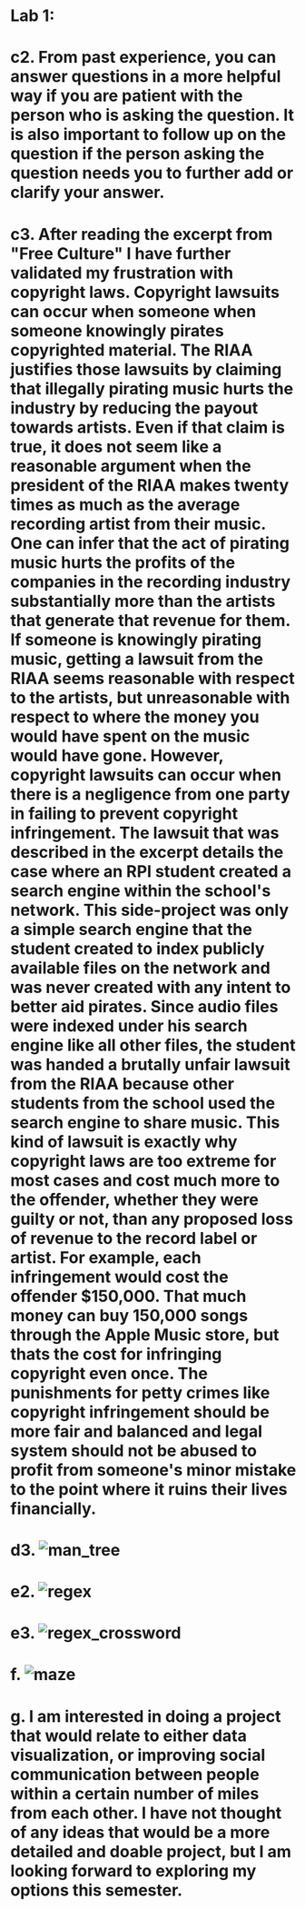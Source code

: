 # Lab 1:
# c2. From past experience, you can answer questions in a more helpful way if you are patient with the person who is asking the question. It is also important to follow up on the question if the person asking the question needs you to further add or clarify your answer.
# c3. After reading the excerpt from "Free Culture" I have further validated my frustration with copyright laws. Copyright lawsuits can occur when someone when someone knowingly pirates copyrighted material. The RIAA justifies those lawsuits by claiming that illegally pirating music hurts the industry by reducing the payout towards artists. Even if that claim is true, it does not seem like a reasonable argument when the president of the RIAA makes twenty times as much as the average recording artist from their music. One can infer that the act of pirating music hurts the profits of the companies in the recording industry substantially more than the artists that generate that revenue for them. If someone is knowingly pirating music, getting a lawsuit from the RIAA seems reasonable with respect to the artists, but unreasonable with respect to where the money you would have spent on the music would have gone. However, copyright lawsuits can occur when there is a negligence from one party in failing to prevent copyright infringement. The lawsuit that was described in the excerpt details the case where an RPI student created a search engine within the school's network. This side-project was only a simple search engine that the student created to index publicly available files on the network and was never created with any intent to better aid pirates. Since audio files were indexed under his search engine like all other files, the student was handed a brutally unfair lawsuit from the RIAA because other students from the school used the search engine to share music. This kind of lawsuit is exactly why copyright laws are too extreme for most cases and cost much more to the offender, whether they were guilty or not, than any proposed loss of revenue to the record label or artist. For example, each infringement would cost the offender $150,000. That much money can buy 150,000 songs through the Apple Music store, but thats the cost for infringing copyright even once. The punishments for petty crimes like copyright infringement should be more fair and balanced and legal system should not be abused to profit from someone's minor mistake to the point where it ruins their lives financially.
# d3. ![man_tree](images/man_tree.png)
# e2. ![regex](images/regex.png)
# e3. ![regex_crossword](images/regex_crossword.png)
# f.  ![maze](images/maze.png)
# g.  I am interested in doing a project that would relate to either data visualization, or improving social communication between people within a certain number of miles from each other. I have not thought of any ideas that would be a more detailed and doable project, but I am looking forward to exploring my options this semester. 
